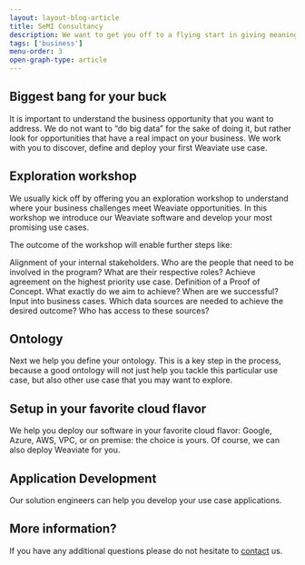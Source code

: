 ```yaml
---
layout: layout-blog-article
title: SeMI Consultancy
description: We want to get you off to a flying start in giving meaning to your big data. With our consulting services we show you how to achieve the maximum business impact with the help from our products.
tags: ['business']
menu-order: 3
open-graph-type: article
---
```


## Biggest bang for your buck
It is important to understand the business opportunity that you want to address. We do not want to “do big data” for the sake of doing it, but rather look for opportunities that have a real impact on your business. We work with you to discover, define and deploy your first Weaviate use case.

## Exploration workshop
We usually kick off by offering you an exploration workshop to understand where your business challenges meet Weaviate opportunities. In this workshop we introduce our Weaviate software and develop your most promising use cases.

The outcome of the workshop will enable further steps like:

Alignment of your internal stakeholders. Who are the people that need to be involved in the program? What are their respective roles? Achieve agreement on the highest priority use case.
Definition of a Proof of Concept. What exactly do we aim to achieve? When are we successful?
Input into business cases. Which data sources are needed to achieve the desired outcome? Who has access to these sources?

## Ontology
Next we help you define your ontology. This is a key step in the process, because a good ontology will not just help you tackle this particular use case, but also other use case that you may want to explore.

## Setup in your favorite cloud flavor
We help you deploy our software in your favorite cloud flavor: Google, Azure, AWS, VPC, or on premise: the choice is yours. Of course, we can also deploy Weaviate for you.

## Application Development
Our solution engineers can help you develop your use case applications.

## More information?
If you have any additional questions please do not hesitate to [contact](/contact/) us.
